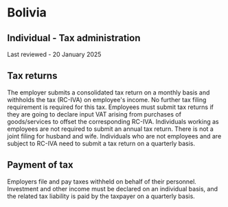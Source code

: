 # Bolivia
## Individual - Tax administration
Last reviewed - 20 January 2025
## Tax returns
The employer submits a consolidated tax return on a monthly basis and withholds the tax (RC-IVA) on employee's income. No further tax filing requirement is required for this tax. Employees must submit tax returns if they are going to declare input VAT arising from purchases of goods/services to offset the corresponding RC-IVA.
Individuals working as employees are not required to submit an annual tax return. There is not a joint filing for husband and wife.
Individuals who are not employees and are subject to RC-IVA need to submit a tax return on a quarterly basis.
## Payment of tax
Employers file and pay taxes withheld on behalf of their personnel. Investment and other income must be declared on an individual basis, and the related tax liability is paid by the taxpayer on a quarterly basis.
